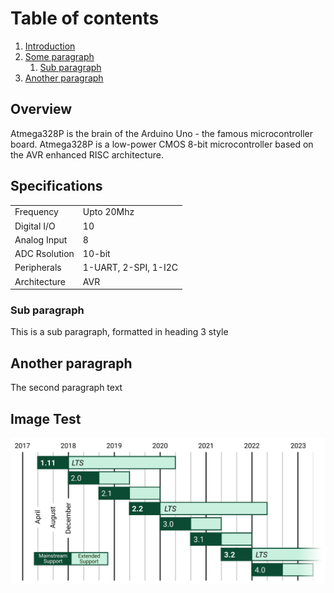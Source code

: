 # Table of contents
1. [Introduction](#introduction)
2. [Some paragraph](#paragraph1)
    1. [Sub paragraph](#subparagraph1)
3. [Another paragraph](#paragraph2)

## Overview <a name="introduction"></a>
Atmega328P is the brain of the Arduino Uno - the famous microcontroller board.
Atmega328P is a low-power CMOS 8-bit microcontroller based on the AVR enhanced RISC architecture.

## Specifications
|||
|-|-|
|Frequency|Upto 20Mhz|
|Digital I/O|10|
|Analog Input|8|
|ADC Rsolution|10-bit|
|Peripherals|1-UART, 2-SPI, 1-I2C|
|Architecture|AVR|


### Sub paragraph <a name="subparagraph1"></a>
This is a sub paragraph, formatted in heading 3 style

## Another paragraph <a name="paragraph2"></a>
The second paragraph text

## Image Test
![](/media/test/django-release-roadmap.png)
